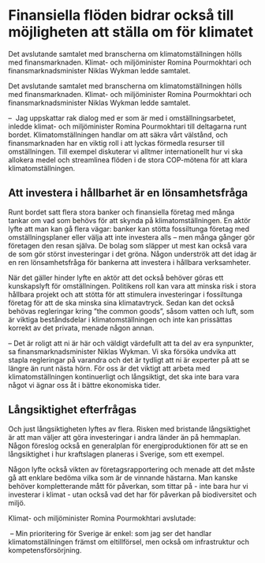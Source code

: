 # Finansiella flöden bidrar också till möjligheten att ställa om för klimatet

Det avslutande samtalet med branscherna om klimatomställningen hölls med finansmarknaden. Klimat- och miljöminister Romina Pourmokhtari och finansmarknadsminister Niklas Wykman ledde samtalet.

Det avslutande samtalet med branscherna om klimatomställningen hölls med finansmarknaden. Klimat- och miljöminister Romina Pourmokhtari och finansmarknadsminister Niklas Wykman ledde samtalet.

–  Jag uppskattar rak dialog med er som är med i omställningsarbetet, inledde klimat- och miljöminister Romina Pourmokhtari till deltagarna runt bordet. Klimatomställningen handlar om att säkra vårt välstånd, och finansmarknaden har en viktig roll i att lyckas förmedla resurser till omställningen. Till exempel diskuterar vi alltmer internationellt hur vi ska allokera medel och streamlinea flöden i de stora COP-mötena för att klara klimatomställningen.

## Att investera i hållbarhet är en lönsamhetsfråga

Runt bordet satt flera stora banker och finansiella företag med många tankar om vad som behövs för att skynda på klimatomställningen. En aktör lyfte att man kan gå flera vägar: banker kan stötta fossiltunga företag med omställningsplaner eller välja att inte investera alls – men många gånger gör företagen den resan själva. De bolag som släpper ut mest kan också vara de som gör störst investeringar i det gröna. Någon underströk att det idag är en ren lönsamhetsfråga för bankerna att investera i hållbara verksamheter.

När det gäller hinder lyfte en aktör att det också behöver göras ett kunskapslyft för omställningen. Politikens roll kan vara att minska risk i stora hållbara projekt och att stötta för att stimulera investeringar i fossiltunga företag för att de ska minska sina klimatavtryck. Sedan kan det också behövas regleringar kring ”the common goods”, såsom vatten och luft, som är viktiga beståndsdelar i klimatomställningen och inte kan prissättas korrekt av det privata, menade någon annan.

– Det är roligt att ni är här och väldigt värdefullt att ta del av era synpunkter, sa finansmarknadsminister Niklas Wykman. Vi ska försöka undvika att stapla regleringar på varandra och det är tydligt att ni är experter på att se längre än runt nästa hörn. För oss är det viktigt att arbeta med klimatomställningen kontinuerligt och långsiktigt, det ska inte bara vara något vi ägnar oss åt i bättre ekonomiska tider.

## Långsiktighet efterfrågas

Och just långsiktigheten lyftes av flera. Risken med bristande långsiktighet är att man väljer att göra investeringar i andra länder än på hemmaplan. Någon föreslog också en generalplan för energiproduktionen för att se en långsiktighet i hur kraftslagen planeras i Sverige, som ett exempel.

Någon lyfte också vikten av företagsrapportering och menade att det måste gå att enklare bedöma vilka som är de vinnande hästarna. Man kanske behöver kompletterande mått för påverkan, som tittar på - inte bara hur vi investerar i klimat - utan också vad det har för påverkan på biodiversitet och miljö.

Klimat- och miljöminister Romina Pourmokhtari avslutade:

 – Min prioritering för Sverige är enkel: som jag ser det handlar klimatomställningen främst om eltillförsel, men också om infrastruktur och kompetensförsörjning.
